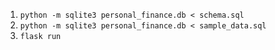 1. `python -m sqlite3 personal_finance.db < schema.sql`
2. `python -m sqlite3 personal_finance.db < sample_data.sql`
3. `flask run`
